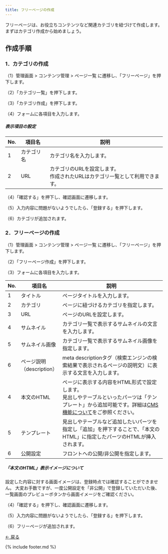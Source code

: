 ```yaml
---
title: フリーページの作成
---
```

フリーページは、お役立ちコンテンツなど関連カテゴリを紐づけて作成します。<br>
まずはカテゴリ作成から始めましょう。

## 作成手順

### 1．カテゴリの作成

（1）管理画面 > コンテンツ管理 > ページ一覧 に遷移し、「フリーページ」を押下します。
<!-- 画像-->

（2）「カテゴリ一覧」を押下します。
<!-- 画像-->

（3）「カテゴリ作成」を押下します。
<!-- 画像-->

（4）フォームに各項目を入力します。
<!-- 画像-->

##### 表示項目の設定

No. | 項目名 | 説明
------------- | ------------- | ------------- |  
1 | カテゴリ名 | カテゴリ名を入力します。
2 | URL | カテゴリのURLを設定します。<br>作成されたURLはカテゴリ一覧として利用できます。


（4）「確認する」を押下し、確認画面に遷移します。
<!-- 画像-->

（5）入力内容に問題がないようでしたら、「登録する」を押下します。
<!-- 画像-->

（6）カテゴリが追加されます。
<!-- 画像-->

### 2．フリーページの作成

（1）管理画面 > コンテンツ管理 > ページ一覧 に遷移し、「フリーページ」を押下します。
<!-- 画像-->

（2）「フリーページ作成」を押下します。
<!-- 画像-->

（3）フォームに各項目を入力します。
<!-- 画像-->

No. | 項目名 | 説明
------------- | ------------- | ------------- |  
1 | タイトル | ページタイトルを入力します。
2 | カテゴリ | ページに紐づけるカテゴリを指定します。
3 | URL | ページのURLを設定します。
4 | サムネイル | カテゴリ一覧で表示するサムネイルの文言を入力します。<br><!-- 画像-->
5 | サムネイル画像 | カテゴリ一覧で表示するサムネイル画像を指定します。
6 | ページ説明<br>（description） | meta descriptionタグ（検索エンジンの検索結果で表示されるページの説明文）に表示する文言を入力します。
4 | 本文のHTML | ページに表示する内容をHTML形式で設定します。<br>見出しやテーブルといったパーツは「テンプレート」から追加可能です。詳細は[CMS機能について](https://e2info.github.io/hrdeli-docs/manual/cms)をご参照ください。
5 | テンプレート | 見出しやテーブルなど追加したいパーツを指定し「追加」を押下することで、「本文のHTML」に指定したパーツのHTMLが挿入されます。
6 | 公開設定 | フロントへの公開/非公開を指定します。

##### 「本文のHTML」表示イメージについて
設定した内容に対する画面イメージは、登録時点では確認することができません。
大変お手数ですが、一度公開設定を「非公開」で登録していただいた後、一覧画面のプレビューボタンから画面イメージをご確認ください。
<!-- 画像-->

（4）「確認する」を押下し、確認画面に遷移します。
<!-- 画像-->

（5）入力内容に問題がないようでしたら、「登録する」を押下します。
<!-- 画像-->

（6）フリーページが追加されます。
<!-- 画像-->


[← 戻る](https://e2info.github.io/hrdeli-docs/)

{% include footer.md %}